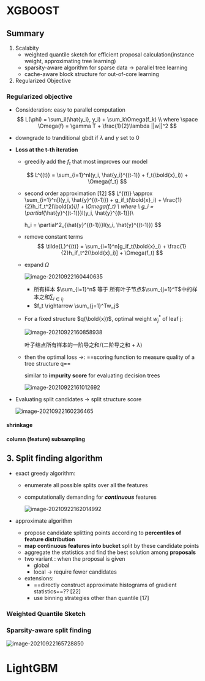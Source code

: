 

# XGBOOST

## Summary

1. Scalabity
   - weighted quantile sketch for efficient proposal calculation(instance weight, approximating tree learning)
   - sparsity-aware algorithm for sparse data $\rightarrow$ parallel tree learning
   - cache-aware block structure for out-of-core learning
2. Regularized Objective

### Regularized objective

- Consideration: easy to parallel computation
  $$
  L(\phi) = \sum_il(\hat{y_i}, y_i) + \sum_k\Omega(f_k)
  \\
  where \space \Omega(f) = \gamma T + \frac{1}{2}\lambda ||w||^2
  $$

- downgrade to tranditional gbdt if $\lambda$ and $\gamma$ set to 0

- **Loss at the t-th iteration**

  - greedily add the $f_t$ that most improves our model

  $$
  L^{(t)} = \sum_{i=1}^nl(y_i, \hat{y_i}^{(t-1)} + f_t(\bold{x}_i)) + \Omega{f_t}
  $$

  - second order approximation [12]
    $$
    L^{(t)} \approx \sum_{i=1}^n[l(y_i, \hat{y}^{(t-1)}) + g_if_t(\bold{x}_i) + \frac{1}{2}h_if_t^2(\bold{x}_i)] + \Omega(f_t) \\
    where \\
    g_i = \partial_{\hat{y}^{(t-1)}}l(y_i, \hat{y}^{(t-1)})\\
    
    h_i = \partial^2_{\hat{y}^{(t-1)}}l(y_i, \hat{y}^{(t-1)})
    $$

  - remove constant terms
    $$
    \tilde{L}^{(t)} = \sum_{i=1}^n[g_if_t(\bold{x}_i) + \frac{1}{2}h_if_t^2(\bold{x}_i)] + \Omega(f_t)
    $$
    
  - expand $\Omega$
  
    ![image-20210922160440635](D:\笔记\paper_notes\xgboost.assets\image-20210922160440635-16322978828002.png)
  
    - 所有样本 $\sum_{i=1}^n$ 等于 所有叶子节点$\sum_{j=1}^T$中的样本之和$\sum_{i\in I_j}$
    - $f_t \rightarrow \sum_{j=1}^Tw_j$ 
  
  - For a fixed structure $q(\bold{x})$, optimal weight $w_j^*$ of leaf j:
  
    ![image-20210922160858938](D:\笔记\paper_notes\xgboost.assets\image-20210922160858938-16322981402963.png) 
  
    叶子结点所有样本的一阶导之和/(二阶导之和 + $\lambda$)
  
  - then the optimal loss $\rightarrow$: ==scoring function to measure quality of a tree structure q==
  
    similar to **impurity score** for evaluating decision trees
  
    ![image-20210922161012692](D:\笔记\paper_notes\xgboost.assets\image-20210922161012692-16322982140444.png)
  
- Evaluating split candidates $\rightarrow$ split structure score

  ![image-20210922160236465](D:\笔记\paper_notes\xgboost.assets\image-20210922160236465-16322977583861.png)

#### shrinkage

#### column (feature) subsampling

## 3. Split finding algorithm

- exact greedy algorithm: 

  - enumerate all possible splits over all the features

  - computationally demanding for ***continuous*** features

    ![image-20210922162014992](D:\笔记\paper_notes\xgboost.assets\image-20210922162014992-16322988161305.png)

- approximate algorithm
  - propose candidate splitting points according to **percentiles of feature distribution**
  - **map continuous features into bucket** split by these candidate points
  - aggregate the statistics and find the best solution among **proposals**
  - two variant : when the proposal is given
    - global
    - local -> require fewer candidates
  - extensions:
    - ==directly construct approximate histograms of gradient statistics==?? [22]
    - use binning strategies other than quantile [17]

### Weighted Quantile Sketch

### Sparsity-aware split finding

![image-20210922165728850](D:\笔记\paper_notes\xgboost.assets\image-20210922165728850.png)

# LightGBM

